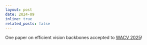 ```yaml
---
layout: post
date: 2024-09
inline: true
related_posts: false
---
```


One paper on efficient vision backbones accepted to <a href="https://wacv2025.thecvf.com">WACV 2025</a>!
